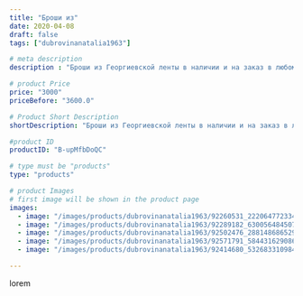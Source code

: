 ```yaml
---
title: "Броши из"
date: 2020-04-08
draft: false
tags: ["dubrovinanatalia1963"]

# meta description
description : "Броши из Георгиевской ленты в наличии и на заказ в любом количестве.Обращаться в личку."

# product Price
price: "3000"
priceBefore: "3600.0"

# Product Short Description
shortDescription: "Броши из Георгиевской ленты в наличии и на заказ в любом количестве.Обращаться в личку."

#product ID
productID: "B-upMfbDoQC"

# type must be "products"
type: "products"

# product Images
# first image will be shown in the product page
images:
  - image: "/images/products/dubrovinanatalia1963/92260531_222064772334904_2872020120544494522_n.jpg"
  - image: "/images/products/dubrovinanatalia1963/92289182_630056484507718_2435768450114122655_n.jpg"
  - image: "/images/products/dubrovinanatalia1963/92502476_2881486865298435_429694616087958882_n.jpg"
  - image: "/images/products/dubrovinanatalia1963/92571791_584431629086467_5463918782197917271_n.jpg"
  - image: "/images/products/dubrovinanatalia1963/92414680_532683310984147_3150039339146804604_n.jpg"

---
```

lorem
